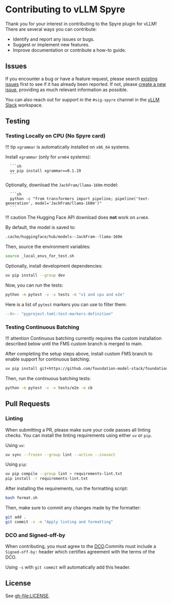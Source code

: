 # Contributing to vLLM Spyre

Thank you for your interest in contributing to the Spyre plugin for vLLM! There are several ways you can contribute:

- Identify and report any issues or bugs.
- Suggest or implement new features.
- Improve documentation or contribute a how-to guide.

## Issues

If you encounter a bug or have a feature request, please search [existing issues](https://github.com/vllm-project/vllm-spyre/issues?q=is%3Aissue) first to see if it has already been reported. If not, please [create a new issue](https://github.com/vllm-project/vllm-spyre/issues/new/choose), providing as much relevant information as possible.

You can also reach out for support in the `#sig-spyre` channel in the [vLLM Slack](https://inviter.co/vllm-slack) workspace.

## Testing

### Testing Locally on CPU (No Spyre card)

!!! tip
      `xgrammar` is automatically installed on `x86_64` systems.

Install `xgrammar` (only for `arm64` systems):

      ```sh
      uv pip install xgrammar==0.1.19
      ``` 

Optionally, download the `JackFram/llama-160m` model:

      ```sh
      python -c "from transformers import pipeline; pipeline('text-generation', model='JackFram/llama-160m')"
      ```

!!! caution
    The Hugging Face API download does **not** work on `arm64`.

By default, the model is saved to:

```sh
.cache/huggingface/hub/models--JackFram--llama-160m
```

Then, source the environment variables:

```sh
source _local_envs_for_test.sh
```

Optionally, install development dependencies:
  
   ```sh
   uv pip install --group dev
   ```

Now, you can run the tests:
  
   ```sh
   python -m pytest -v -x tests -m "v1 and cpu and e2e"
   ```

Here is a list of `pytest` markers you can use to filter them:

```python
--8<-- "pyproject.toml:test-markers-definition"
```

### Testing Continuous Batching

!!! attention
    Continuous batching currently requires the custom installation described below until the FMS custom branch is merged to main.

After completing the setup steps above, install custom FMS branch to enable support for continuous batching:

```sh
uv pip install git+https://github.com/foundation-model-stack/foundation-model-stack.git@paged_attn_mock --force-reinstall
```

Then, run the continuous batching tests:

```sh
python -m pytest -v -x tests/e2e -m cb
```

## Pull Requests

### Linting

When submitting a PR, please make sure your code passes all linting checks. You can install the linting requirements using either `uv` or `pip`.

Using `uv`:

```bash
uv sync --frozen --group lint --active --inexact
```

Using `pip`:

```bash
uv pip compile --group lint > requirements-lint.txt
pip install -r requirements-lint.txt
```

After installing the requirements, run the formatting script:

```bash
bash format.sh
```

Then, make sure to commit any changes made by the formatter:

```bash
git add .
git commit -s -m "Apply linting and formatting"
```

### DCO and Signed-off-by

When contributing, you must agree to the [DCO](https://github.com/vllm-project/vllm-spyre/blob/main/DCO).Commits must include a `Signed-off-by:` header which certifies agreement with the terms of the DCO.

Using `-s` with `git commit` will automatically add this header.

## License

See <gh-file:LICENSE>.
